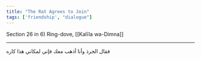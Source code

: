 ```yaml
---
title: "The Rat Agrees to Join"
tags: ['friendship', "dialogue"]
---
```


 Section 26 in 6) Ring-dove, [[Kalīla wa-Dimna]]

---
فقال الجرذ وأنا أذهب معك فإني لمكاني هذا كاره
